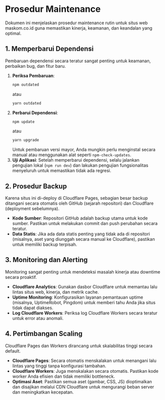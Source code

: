 # Prosedur Maintenance

Dokumen ini menjelaskan prosedur maintenance rutin untuk situs web maskom.co.id guna memastikan kinerja, keamanan, dan keandalan yang optimal.

## 1. Memperbarui Dependensi

Pembaruan dependensi secara teratur sangat penting untuk keamanan, perbaikan bug, dan fitur baru.

1.  **Periksa Pembaruan**:
    ```bash
    npm outdated
    ```
    atau
    ```bash
    yarn outdated
    ```
2.  **Perbarui Dependensi**:
    ```bash
    npm update
    ```
    atau
    ```bash
    yarn upgrade
    ```
    Untuk pembaruan versi mayor, Anda mungkin perlu menginstal secara manual atau menggunakan alat seperti `npm-check-updates`.
3.  **Uji Aplikasi**: Setelah memperbarui dependensi, selalu jalankan pengujian lokal (`npm run dev`) dan lakukan pengujian fungsionalitas menyeluruh untuk memastikan tidak ada regresi.

## 2. Prosedur Backup

Karena situs ini di-deploy di Cloudflare Pages, sebagian besar backup ditangani secara otomatis oleh GitHub (sejarah repositori) dan Cloudflare (deployment sebelumnya).

-   **Kode Sumber**: Repositori GitHub adalah backup utama untuk kode sumber. Pastikan untuk melakukan commit dan push perubahan secara teratur.
-   **Data Statis**: Jika ada data statis penting yang tidak ada di repositori (misalnya, aset yang diunggah secara manual ke Cloudflare), pastikan untuk memiliki backup terpisah.

## 3. Monitoring dan Alerting

Monitoring sangat penting untuk mendeteksi masalah kinerja atau downtime secara proaktif.

-   **Cloudflare Analytics**: Gunakan dasbor Cloudflare untuk memantau lalu lintas situs web, kinerja, dan metrik cache.
-   **Uptime Monitoring**: Konfigurasikan layanan pemantauan uptime (misalnya, UptimeRobot, Pingdom) untuk memberi tahu Anda jika situs tidak dapat diakses.
-   **Log Cloudflare Workers**: Periksa log Cloudflare Workers secara teratur untuk error atau anomali.

## 4. Pertimbangan Scaling

Cloudflare Pages dan Workers dirancang untuk skalabilitas tinggi secara default.

-   **Cloudflare Pages**: Secara otomatis menskalakan untuk menangani lalu lintas yang tinggi tanpa konfigurasi tambahan.
-   **Cloudflare Workers**: Juga menskalakan secara otomatis. Pastikan kode worker Anda efisien dan tidak memiliki bottleneck.
-   **Optimasi Aset**: Pastikan semua aset (gambar, CSS, JS) dioptimalkan dan disajikan melalui CDN Cloudflare untuk mengurangi beban server dan meningkatkan kecepatan.
